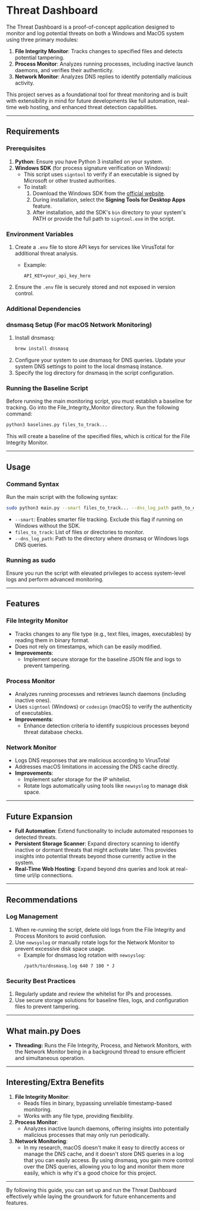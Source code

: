 # Threat Dashboard

The Threat Dashboard is a proof-of-concept application designed to monitor and log potential threats on both a Windows and MacOS system using three primary modules:

1. **File Integrity Monitor**: Tracks changes to specified files and detects potential tampering.
2. **Process Monitor**: Analyzes running processes, including inactive launch daemons, and verifies their authenticity.
3. **Network Monitor**: Analyzes DNS replies to identify potentially malicious activity.


This project serves as a foundational tool for threat monitoring and is built with extensibility in mind for future developments like full automation, real-time web hosting, and enhanced threat detection capabilities.

---

## Requirements

### Prerequisites

1. **Python**: Ensure you have Python 3 installed on your system.
2. **Windows SDK** (for process signature verification on Windows):
   - This script uses `signtool` to verify if an executable is signed by Microsoft or other trusted authorities.
   - To install:
     1. Download the Windows SDK from the [official website](https://developer.microsoft.com/en-us/windows/downloads/windows-sdk/).
     2. During installation, select the **Signing Tools for Desktop Apps** feature.
     3. After installation, add the SDK's `bin` directory to your system's PATH or provide the full path to `signtool.exe` in the script.

### Environment Variables

1. Create a `.env` file to store API keys for services like VirusTotal for additional threat analysis.

   - Example:
     ```
     API_KEY=your_api_key_here
     ```

2. Ensure the `.env` file is securely stored and not exposed in version control.

### Additional Dependencies

### dnsmasq Setup (For macOS Network Monitoring)

1. Install dnsmasq:
   ```bash
   brew install dnsmasq
   ```
2. Configure your system to use dnsmasq for DNS queries. Update your system DNS settings to point to the local dnsmasq instance.
3. Specify the log directory for dnsmasq in the script configuration.

### Running the Baseline Script

Before running the main monitoring script, you must establish a baseline for tracking.  Go into the File\_Integrity\_Monitor directory. Run the following command:

```bash
python3 baselines.py files_to_track...
```

This will create a baseline of the specified files, which is critical for the File Integrity Monitor.

---

## Usage

### Command Syntax

Run the main script with the following syntax:

```bash
sudo python3 main.py --smart files_to_track... --dns_log_path path_to_dns_log
```

- `--smart`: Enables smarter file tracking. Exclude this flag if running on Windows without the SDK.
- `files_to_track`: List of files or directories to monitor.
- `--dns_log_path`: Path to the directory where dnsmasq or Windows logs DNS queries.

### Running as sudo

Ensure you run the script with elevated privileges to access system-level logs and perform advanced monitoring.

---

## Features

### File Integrity Monitor

- Tracks changes to any file type (e.g., text files, images, executables) by reading them in binary format.
- Does not rely on timestamps, which can be easily modified.
- **Improvements**:
  - Implement secure storage for the baseline JSON file and logs to prevent tampering.

### Process Monitor

- Analyzes running processes and retrieves launch daemons (including inactive ones).
- Uses `signtool` (Windows) or `codesign` (macOS) to verify the authenticity of executables.
- **Improvements**:
  - Enhance detection criteria to identify suspicious processes beyond threat database checks.

### Network Monitor

- Logs DNS responses that are malicious according to VirusTotal
- Addresses macOS limitations in accessing the DNS cache directly.
- **Improvements**:
  - Implement safer storage for the IP whitelist.
  - Rotate logs automatically using tools like `newsyslog` to manage disk space.

---

## Future Expansion

- **Full Automation**: Extend functionality to include automated responses to detected threats.
- **Persistent Storage Scanner**: Expand directory scanning to identify inactive or dormant threats that might activate later. This provides insights into potential threats beyond those currently active in the system.
- **Real-Time Web Hosting**: Expand beyond dns queries and look at real-time url/ip connections.



---

## Recommendations

### Log Management

1. When re-running the script, delete old logs from the File Integrity and Process Monitors to avoid confusion.
2. Use `newsyslog` or manually rotate logs for the Network Monitor to prevent excessive disk space usage.
   - Example for dnsmasq log rotation with `newsyslog`:
     ```
     /path/to/dnsmasq.log 640 7 100 * J
     ```

### Security Best Practices

1. Regularly update and review the whitelist for IPs and processes.
2. Use secure storage solutions for baseline files, logs, and configuration files to prevent tampering.

---

## What main.py Does

- **Threading:** Runs the File Integrity, Process, and Network Monitors, with the Network Monitor being in a background thread to ensure efficient and simultaneous operation.



---

## Interesting/Extra Benefits

1. **File Integrity Monitor**:
   - Reads files in binary, bypassing unreliable timestamp-based monitoring.
   - Works with any file type, providing flexibility.
2. **Process Monitor**:
   - Analyzes inactive launch daemons, offering insights into potentially malicious processes that may only run periodically.
3. **Network Monitoring**:
   - In my research, macOS doesn't make it easy to directly access or manage the DNS cache, and it doesn't store DNS queries in a log that you can easily access. By using dnsmasq, you gain more control over the DNS queries, allowing you to log and monitor them more easily, which is why it's a good choice for this project.


---

By following this guide, you can set up and run the Threat Dashboard effectively while laying the groundwork for future enhancements and features.

